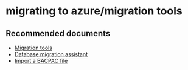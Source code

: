 <properties
	pageTitle="migrating to azure/migration tools"
	description="migrating to azure/migration tools"
	service="microsoft.sql"
	resource="servers"
	authors="emlisa"
	displayOrder=""
	selfHelpType="generic"
	supportTopicIds="31980427"
	resourceTags=""
	productPesIds="13491"
	cloudEnvironments="public"
/>

# migrating to azure/migration tools

## **Recommended documents**

* [Migration tools](https://docs.microsoft.com/azure/dms/tutorial-sql-server-to-azure-sql/)<br>
* [Database migration assistant](https://docs.microsoft.com/azure/sql-database/sql-database-migrate-your-sql-server-database/)<br>
* [Import a BACPAC file](https://docs.microsoft.com/azure/sql-database/sql-database-import/)
